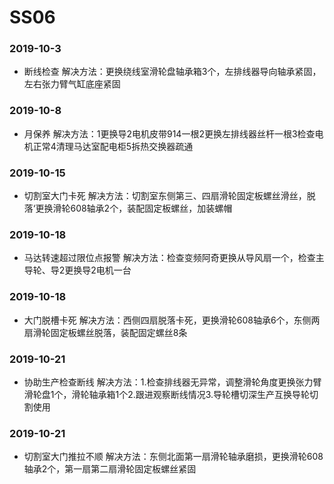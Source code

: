 ﻿# SS06
### 2019-10-3
* 断线检查 解决方法：更换绕线室滑轮盘轴承箱3个，左排线器导向轴承紧固，左右张力臂气缸底座紧固
### 2019-10-8
* 月保养 解决方法：1更换导2电机皮带914一根2更换左排线器丝杆一根3检查电机正常4清理马达室配电柜5拆热交换器疏通
### 2019-10-15
* 切割室大门卡死 解决方法：切割室东侧第三、四扇滑轮固定板螺丝滑丝，脱落‘更换滑轮608轴承2个，装配固定板螺丝，加装螺帽
### 2019-10-18
* 马达转速超过限位点报警 解决方法：检查变频阿奇更换从导风扇一个，检查主导轮、导2更换导2电机一台
### 2019-10-18
* 大门脱槽卡死 解决方法：西侧四扇脱落卡死，更换滑轮608轴承6个，东侧两扇滑轮固定板螺丝脱落，装配固定螺丝8条
### 2019-10-21
* 协助生产检查断线 解决方法：1.检查排线器无异常，调整滑轮角度更换张力臂滑轮盘1个，滑轮轴承箱1个2.跟进观察断线情况3.导轮槽切深生产互换导轮切割使用
### 2019-10-21
* 切割室大门推拉不顺 解决方法：东侧北面第一扇滑轮轴承磨损，更换滑轮608轴承2个，第一扇第二扇滑轮固定板螺丝紧固
























